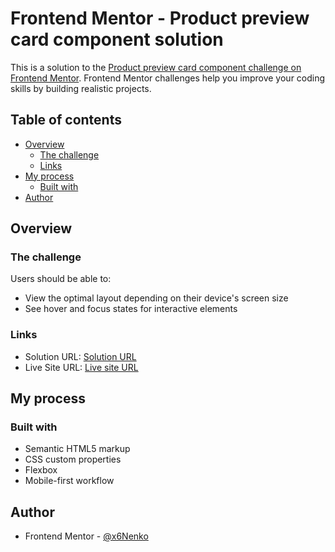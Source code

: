 # Frontend Mentor - Product preview card component solution

This is a solution to the [Product preview card component challenge on Frontend Mentor](https://www.frontendmentor.io/challenges/product-preview-card-component-GO7UmttRfa). Frontend Mentor challenges help you improve your coding skills by building realistic projects. 

## Table of contents

- [Overview](#overview)
  - [The challenge](#the-challenge)
  - [Links](#links)
- [My process](#my-process)
  - [Built with](#built-with)
- [Author](#author)

## Overview

### The challenge

Users should be able to:

- View the optimal layout depending on their device's screen size
- See hover and focus states for interactive elements

### Links

- Solution URL: [Solution URL](https://www.frontendmentor.io/challenges/product-preview-card-component-GO7UmttRfa/hub)
- Live Site URL: [Live site URL](https://github.com/x6Nenko/product-preview-card-component-main)

## My process

### Built with

- Semantic HTML5 markup
- CSS custom properties
- Flexbox
- Mobile-first workflow

## Author

- Frontend Mentor - [@x6Nenko](https://www.frontendmentor.io/profile/x6Nenko)
